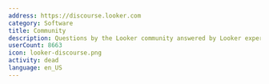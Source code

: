 ```yaml
---
address: https://discourse.looker.com
category: Software
title: Community
description: Questions by the Looker community answered by Looker experts
userCount: 8663
icon: looker-discourse.png
activity: dead
language: en_US
---
```


